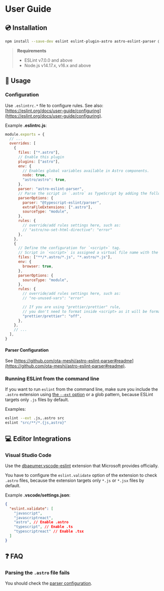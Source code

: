 # User Guide

<!--INSTALL_GUIDE_START-->

## :cd: Installation

```bash
npm install --save-dev eslint eslint-plugin-astro astro-eslint-parser @typescript-eslint/parser
```

> **Requirements**
>
> - ESLint v7.0.0 and above
> - Node.js v14.17.x, v16.x and above

<!--INSTALL_GUIDE_END-->

## :book: Usage

<!--USAGE_GUIDE_START-->

### Configuration

Use `.eslintrc.*` file to configure rules. See also: [https://eslint.org/docs/user-guide/configuring](https://eslint.org/docs/user-guide/configuring).

Example **.eslintrc.js**:

```js
module.exports = {
  // ...
  overrides: [
    {
      files: ["*.astro"],
      // Enable this plugin
      plugins: ["astro"],
      env: {
        // Enables global variables available in Astro components.
        node: true,
        "astro/astro": true,
      },
      parser: "astro-eslint-parser",
      // Parse the script in `.astro` as TypeScript by adding the following configuration.
      parserOptions: {
        parser: "@typescript-eslint/parser",
        extraFileExtensions: [".astro"],
        sourceType: "module",
      },
      rules: {
        // override/add rules settings here, such as:
        // "astro/no-set-html-directive": "error"
      },
    },
    {
      // Define the configuration for `<script>` tag.
      // Script in `<script>` is assigned a virtual file name with the `.js` extension.
      files: ["**/*.astro/*.js", "*.astro/*.js"],
      env: {
        browser: true,
      },
      parserOptions: {
        sourceType: "module",
      },
      rules: {
        // override/add rules settings here, such as:
        // "no-unused-vars": "error"

        // If you are using "prettier/prettier" rule,
        // you don't need to format inside <script> as it will be formatted as a `.astro` file.
        "prettier/prettier": "off",
      },
    },
    // ...
  ],
}
```

<!-- This plugin provides configs:

- `plugin:astro/base` ... Configuration to enable correct Astro component parsing.
- `plugin:astro/recommended` ... Above, plus rules to prevent errors or unintended behavior.

See [the rule list](./rules.md) to get the `rules` that this plugin provides. -->

#### Parser Configuration

See [https://github.com/ota-meshi/astro-eslint-parser#readme](https://github.com/ota-meshi/astro-eslint-parser#readme).

### Running ESLint from the command line

If you want to run `eslint` from the command line, make sure you include the `.astro` extension using [the `--ext` option](https://eslint.org/docs/user-guide/configuring#specifying-file-extensions-to-lint) or a glob pattern, because ESLint targets only `.js` files by default.

Examples:

```bash
eslint --ext .js,.astro src
eslint "src/**/*.{js,astro}"
```

## :computer: Editor Integrations

### Visual Studio Code

Use the [dbaeumer.vscode-eslint](https://marketplace.visualstudio.com/items?itemName=dbaeumer.vscode-eslint) extension that Microsoft provides officially.

You have to configure the `eslint.validate` option of the extension to check `.astro` files, because the extension targets only `*.js` or `*.jsx` files by default.

Example **.vscode/settings.json**:

```json
{
  "eslint.validate": [
    "javascript",
    "javascriptreact",
    "astro", // Enable .astro
    "typescript", // Enable .ts
    "typescriptreact" // Enable .tsx
  ]
}
```

<!--USAGE_GUIDE_END-->

## :question: FAQ

### Parsing the `.astro` file fails

You should check the [parser configuration](#parser-configuration).

[eslint-plugin-astro3]: https://github.com/astrojs/eslint-plugin-astro3
